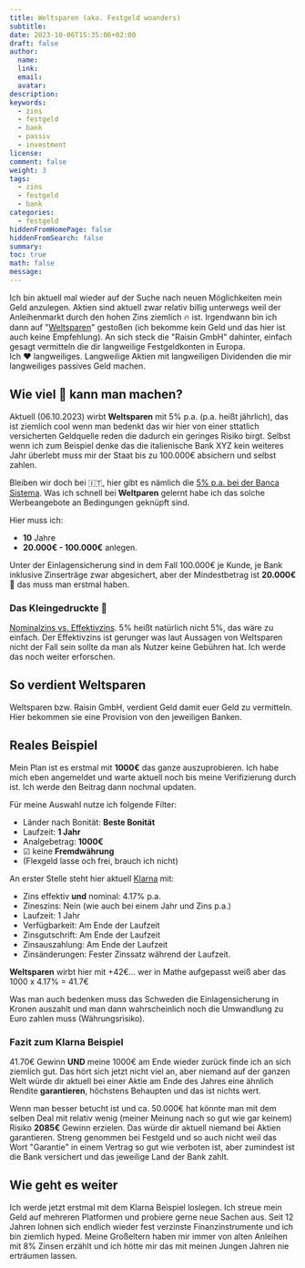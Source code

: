 ```yaml
---
title: Weltsparen (aka. Festgeld woanders)
subtitle:
date: 2023-10-06T15:35:06+02:00
draft: false
author:
  name:
  link:
  email:
  avatar:
description: 
keywords:
  - zins
  - festgeld
  - bank
  - passiv
  - investment
license:
comment: false
weight: 3
tags:
  - zins
  - festgeld
  - bank
categories:
  - festgeld
hiddenFromHomePage: false
hiddenFromSearch: false
summary:
toc: true
math: false
message:
---
```


Ich bin aktuell mal wieder auf der Suche nach neuen Möglichkeiten mein Geld anzulegen. Aktien sind aktuell zwar relativ billig unterwegs weil der Anleihenmarkt durch den hohen Zins ziemlich 🔥 ist. Irgendwann bin ich dann auf "[Weltsparen](https://www.weltsparen.de)" gestoßen (ich bekomme kein Geld und das hier ist auch keine Empfehlung).
An sich steck die "Raisin GmbH" dahinter, einfach gesagt vermitteln die dir langweilige Festgeldkonten in Europa.
<br>
Ich ❤️ langweiliges. Langweilige Aktien mit langweiligen Dividenden die mir langweiliges passives Geld machen. 

## Wie viel 💸 kann man machen?
Aktuell (06.10.2023) wirbt **Weltsparen** mit 5% p.a. (p.a. heißt jährlich), das ist ziemlich cool wenn man bedenkt das wir hier von einer sttatlich versicherten Geldquelle reden die dadurch ein geringes Risiko birgt. Selbst wenn ich zum Beispiel denke das die italienische Bank XYZ kein weiteres Jahr überlebt muss mir der Staat bis zu 100.000€ absichern und selbst zahlen. 
<br>

Bleiben wir doch bei 🇮🇹, hier gibt es nämlich die [5% p.a. bei der Banca Sistema](https://www.weltsparen.de/angebote/sis116/). Was ich schnell bei **Weltparen** gelernt habe ich das solche Werbeangebote an Bedingungen geknüpft sind. 

Hier muss ich:
- **10** Jahre
- **20.000€ - 100.000€**
anlegen.

Unter der Einlagensicherung sind in dem Fall 100.000€ je Kunde, je Bank inklusive Zinserträge zwar abgesichert, aber der Mindestbetrag ist **20.000€** 🤑 das muss man erstmal haben.

### Das Kleingedruckte 🔎
[Nominalzins vs. Effektivzins](https://www.weltsparen.de/glossar/nominalzins/). 5% heißt natürlich nicht 5%, das wäre zu einfach. Der Effektivzins ist gerunger was laut Aussagen von Weltsparen nicht der Fall sein sollte da man als Nutzer keine Gebühren hat. Ich werde das noch weiter erforschen. 

## So verdient Weltsparen
Weltsparen bzw. Raisin GmbH, verdient Geld damit euer Geld zu vermitteln. Hier bekommen sie eine Provision von den jeweiligen Banken. 

## Reales Beispiel
Mein Plan ist es erstmal mit **1000€** das ganze auszuprobieren. Ich habe mich eben angemeldet und warte aktuell noch bis meine Verifizierung durch ist. Ich werde den Beitrag dann nochmal updaten.
<br>

Für meine Auswahl nutze ich folgende Filter:
- Länder nach Bonität: **Beste Bonität**
- Laufzeit: **1 Jahr**
- Analgebetrag: **1000€**
- ☑ keine **Fremdwährung**
- (Flexgeld lasse och frei, brauch ich nicht)

An erster Stelle steht hier aktuell [Klarna](https://www.klarna.com/de/) mit:
- Zins effektiv **und** nominal: 4.17% p.a.
- Zineszins: Nein (wie auch bei einem Jahr und Zins p.a.)
- Laufzeit: 1 Jahr
- Verfügbarkeit: Am Ende der Laufzeit
- Zinsgutschrift: Am Ende der Laufzeit
- Zinsauszahlung: Am Ende der Laufzeit
- Zinsänderungen: Fester Zinssatz während der Laufzeit.

**Weltsparen** wirbt hier mit +42€... wer in Mathe aufgepasst weiß aber das 1000 x 4.17% = 41.7€

Was man auch bedenken muss das Schweden die Einlagensicherung in Kronen auszahlt und man dann wahrscheinlich noch die Umwandlung zu Euro zahlen muss (Währungsrisiko).

### Fazit zum Klarna Beispiel
41.70€ Gewinn **UND** meine 1000€ am Ende wieder zurück finde ich an sich ziemlich gut. Das hört sich jetzt nicht viel an, aber niemand auf der ganzen Welt würde dir aktuell bei einer Aktie am Ende des Jahres eine ähnlich Rendite **garantieren**, höchstens Behaupten und das ist nichts wert.
<br>

Wenn man besser betucht ist und ca. 50.000€ hat könnte man mit dem selben Deal mit relativ wenig (meiner Meinung nach so gut wie gar keinem) Risiko **2085€** Gewinn erzielen. Das würde dir aktuell niemand bei Aktien garantieren. Streng genommen bei Festgeld und so auch nicht weil das Wort "Garantie" in einem Vertrag so gut wie verboten ist, aber zumindest ist die Bank versichert und das jeweilige Land der Bank zahlt.

## Wie geht es weiter
Ich werde jetzt erstmal mit dem Klarna Beispiel loslegen. Ich streue mein Geld auf mehreren Platformen und probiere gerne neue Sachen aus. Seit 12 Jahren lohnen sich endlich wieder fest verzinste Finanzinstrumente und ich bin ziemlich hyped. Meine Großeltern haben mir immer von alten Anleihen mit 8% Zinsen erzählt und ich hötte mir das mit meinen Jungen Jahren nie erträumen lassen.